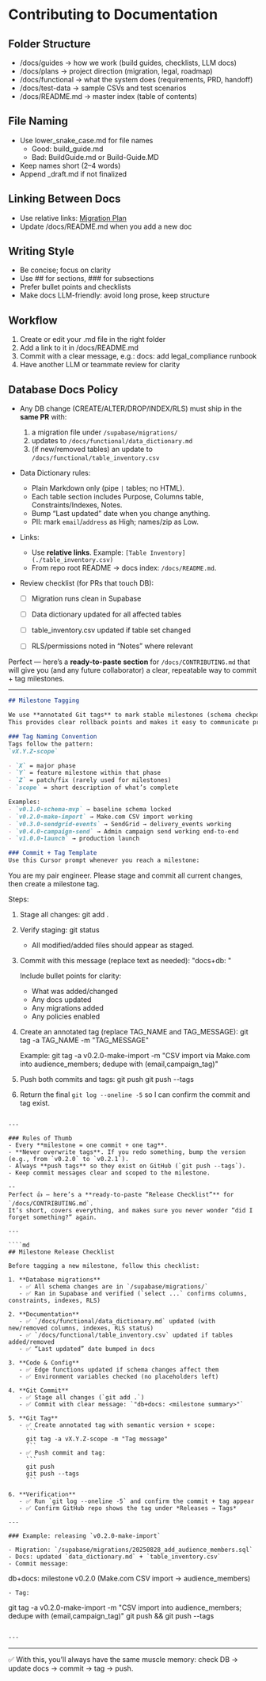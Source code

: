 # Contributing to Documentation

## Folder Structure
- /docs/guides → how we work (build guides, checklists, LLM docs)
- /docs/plans → project direction (migration, legal, roadmap)
- /docs/functional → what the system does (requirements, PRD, handoff)
- /docs/test-data → sample CSVs and test scenarios
- /docs/README.md → master index (table of contents)

## File Naming
- Use lower_snake_case.md for file names
  - Good: build_guide.md
  - Bad: BuildGuide.md or Build-Guide.MD
- Keep names short (2–4 words)
- Append _draft.md if not finalized

## Linking Between Docs
- Use relative links:
  [Migration Plan](../plans/migration_plan.md)
- Update /docs/README.md when you add a new doc

## Writing Style
- Be concise; focus on clarity
- Use ## for sections, ### for subsections
- Prefer bullet points and checklists
- Make docs LLM-friendly: avoid long prose, keep structure

## Workflow
1. Create or edit your .md file in the right folder
2. Add a link to it in /docs/README.md
3. Commit with a clear message, e.g.:
   docs: add legal_compliance runbook
4. Have another LLM or teammate review for clarity


## Database Docs Policy

- Any DB change (CREATE/ALTER/DROP/INDEX/RLS) must ship in the **same PR** with:
  1) a migration file under `/supabase/migrations/`
  2) updates to `/docs/functional/data_dictionary.md`
  3) (if new/removed tables) an update to `/docs/functional/table_inventory.csv`

- Data Dictionary rules:
  - Plain Markdown only (pipe `|` tables; no HTML).
  - Each table section includes Purpose, Columns table, Constraints/Indexes, Notes.
  - Bump “Last updated” date when you change anything.
  - PII: mark `email`/`address` as High; names/zip as Low.

- Links:
  - Use **relative links**. Example: `[Table Inventory](./table_inventory.csv)`
  - From repo root README → docs index: `/docs/README.md`.

- Review checklist (for PRs that touch DB):
  - [ ] Migration runs clean in Supabase
  - [ ] Data dictionary updated for all affected tables
  - [ ] table_inventory.csv updated if table set changed
  - [ ] RLS/permissions noted in “Notes” where relevant


Perfect — here’s a **ready-to-paste section** for `/docs/CONTRIBUTING.md` that will give you (and any future collaborator) a clear, repeatable way to commit + tag milestones.

---

```md
## Milestone Tagging

We use **annotated Git tags** to mark stable milestones (schema checkpoints, integration steps, release candidates).  
This provides clear rollback points and makes it easy to communicate project status.

### Tag Naming Convention
Tags follow the pattern:  
`vX.Y.Z-scope`

- `X` = major phase  
- `Y` = feature milestone within that phase  
- `Z` = patch/fix (rarely used for milestones)  
- `scope` = short description of what’s complete  

Examples:
- `v0.1.0-schema-mvp` → baseline schema locked  
- `v0.2.0-make-import` → Make.com CSV import working  
- `v0.3.0-sendgrid-events` → SendGrid → delivery_events working  
- `v0.4.0-campaign-send` → Admin campaign send working end-to-end  
- `v1.0.0-launch` → production launch  

### Commit + Tag Template
Use this Cursor prompt whenever you reach a milestone:

```

You are my pair engineer. Please stage and commit all current changes, then create a milestone tag.

Steps:

1. Stage all changes:
   git add .

2. Verify staging:
   git status

   * All modified/added files should appear as staged.

3. Commit with this message (replace text as needed):
   "docs+db: <short summary of changes>"

   Include bullet points for clarity:

   * What was added/changed
   * Any docs updated
   * Any migrations added
   * Any policies enabled

4. Create an annotated tag (replace TAG\_NAME and TAG\_MESSAGE):
   git tag -a TAG\_NAME -m "TAG\_MESSAGE"

   Example:
   git tag -a v0.2.0-make-import -m "CSV import via Make.com into audience\_members; dedupe with (email,campaign\_tag)"

5. Push both commits and tags:
   git push
   git push --tags

6. Return the final `git log --oneline -5` so I can confirm the commit and tag exist.

```

---

### Rules of Thumb
- Every **milestone = one commit + one tag**.  
- **Never overwrite tags**. If you redo something, bump the version (e.g., from `v0.2.0` to `v0.2.1`).  
- Always **push tags** so they exist on GitHub (`git push --tags`).  
- Keep commit messages clear and scoped to the milestone.  

--
Perfect 👍 — here’s a **ready-to-paste “Release Checklist”** for `/docs/CONTRIBUTING.md`.
It’s short, covers everything, and makes sure you never wonder “did I forget something?” again.

---

````md
## Milestone Release Checklist

Before tagging a new milestone, follow this checklist:

1. **Database migrations**
   - ✅ All schema changes are in `/supabase/migrations/`
   - ✅ Ran in Supabase and verified (`select ...` confirms columns, constraints, indexes, RLS)

2. **Documentation**
   - ✅ `/docs/functional/data_dictionary.md` updated (with new/removed columns, indexes, RLS status)
   - ✅ `/docs/functional/table_inventory.csv` updated if tables added/removed
   - ✅ “Last updated” date bumped in docs

3. **Code & Config**
   - ✅ Edge functions updated if schema changes affect them
   - ✅ Environment variables checked (no placeholders left)

4. **Git Commit**
   - ✅ Stage all changes (`git add .`)
   - ✅ Commit with clear message: `"db+docs: <milestone summary>"`

5. **Git Tag**
   - ✅ Create annotated tag with semantic version + scope:
     ```
     git tag -a vX.Y.Z-scope -m "Tag message"
     ```
   - ✅ Push commit and tag:
     ```
     git push
     git push --tags
     ```

6. **Verification**
   - ✅ Run `git log --oneline -5` and confirm the commit + tag appear
   - ✅ Confirm GitHub repo shows the tag under *Releases → Tags*

---

### Example: releasing `v0.2.0-make-import`

- Migration: `/supabase/migrations/20250828_add_audience_members.sql`
- Docs: updated `data_dictionary.md` + `table_inventory.csv`
- Commit message:
````

db+docs: milestone v0.2.0 (Make.com CSV import → audience\_members)

```
- Tag:
```

git tag -a v0.2.0-make-import -m "CSV import into audience\_members; dedupe with (email,campaign\_tag)"
git push && git push --tags

```

---
```

---

✅ With this, you’ll always have the same muscle memory: check DB → update docs → commit → tag → push.

